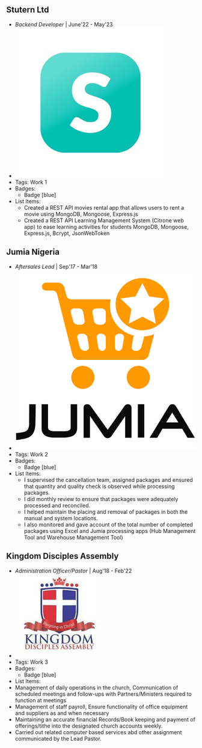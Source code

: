 ## Stutern Ltd
- *Backend Developer* | June'22 - May'23
- ![logo512](../assets/stutern.jpeg)
- Tags: Work 1
- Badges:
  - Badge [blue]
- List Items:
  - Created a REST API movies rental app that allows users to rent a movie using MongoDB, Mongoose, Express.js 
  - Created a REST API Learning Management System (Citrone web app) to ease learning activities for students MongoDB, Mongoose, Express.js, Bcrypt, JsonWebToken

## Jumia Nigeria
- *Aftersales Lead* | Sep'17 - Mar'18
- ![logo512](../assets/jumia.jpeg)
- Tags: Work 2
- Badges:
  - Badge [blue]
- List Items:
  - I supervised the cancellation team, assigned packages and ensured that quantity and quality check is observed while processing packages.
  - I did monthly review to ensure that packages were adequately processed and reconciled.
  - I helped maintain the placing and removal of packages in both the manual and system locations.
  - I also monitored and gave account of the total number of completed packages using Excel and Jumia processing apps (Hub Management Tool and Warehouse Management Tool)

## Kingdom Disciples Assembly
- *Administration Officer/Pastor* | Aug'18 - Feb'22
- ![logo512](../assets/kingdom.jpeg)
- Tags: Work 3
- Badges:
  - Badge [blue]
- List Items:
 - Management of daily operations in the church, Communication of scheduled meetings and follow-ups with Partners/Ministers required to function at meetings
 - Management of staff payroll, Ensure functionality of office equipment and suppliers as and when necessary
 - Maintaining an accurate financial Records/Book keeping and payment of offerings/tithe into the designated church accounts weekly.
 - Carried out related computer based services abd other assignment communicated by the Lead Pastor.
